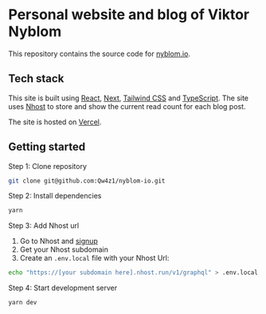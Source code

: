 # Personal website and blog of Viktor Nyblom

This repository contains the source code for [nyblom.io](https://nyblom.io).

## Tech stack

This site is built using [React](https://reactjs.org/), [Next](https://nextjs.org/), [Tailwind CSS](https://tailwindcss.com/) and [TypeScript](https://www.typescriptlang.org/). The site uses [Nhost](https://nhost.io/) to store and show the current read count for each blog post.

The site is hosted on [Vercel](https://vercel.com/).

## Getting started

Step 1: Clone repository

```bash
git clone git@github.com:Qw4z1/nyblom-io.git
```

Step 2: Install dependencies

```bash
yarn
```

Step 3: Add Nhost url

  1. Go to Nhost and [signup](https://app.nhost.io/signup)
  2. Get your Nhost subdomain
  3. Create an `.env.local` file with your Nhost Url:

```bash
echo "https://[your subdomain here].nhost.run/v1/graphql" > .env.local
```

Step 4: Start development server

```bash
yarn dev
```
